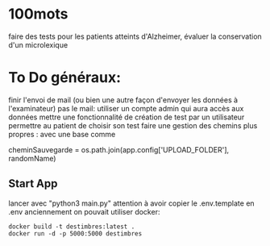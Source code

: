 # 100mots

faire des tests pour les patients atteints d'Alzheimer, évaluer la conservation d'un microlexique

# To Do généraux:

finir l'envoi de mail (ou bien une autre façon d'envoyer les données à l'examinateur)
pas le mail: utiliser un compte admin qui aura accès aux données
mettre une fonctionnalité de création de test par un utilisateur
permettre au patient de choisir son test
faire une gestion des chemins plus propres : avec une base comme


cheminSauvegarde = os.path.join(app.config['UPLOAD_FOLDER'], randomName)


## Start App
lancer avec "python3 main.py"
attention à avoir copier le .env.template en .env 
anciennement on pouvait utiliser docker:
```
docker build -t destimbres:latest .
docker run -d -p 5000:5000 destimbres
```